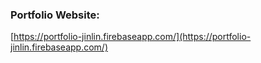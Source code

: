 ### Portfolio Website:    
[https://portfolio-jinlin.firebaseapp.com/](https://portfolio-jinlin.firebaseapp.com/)
